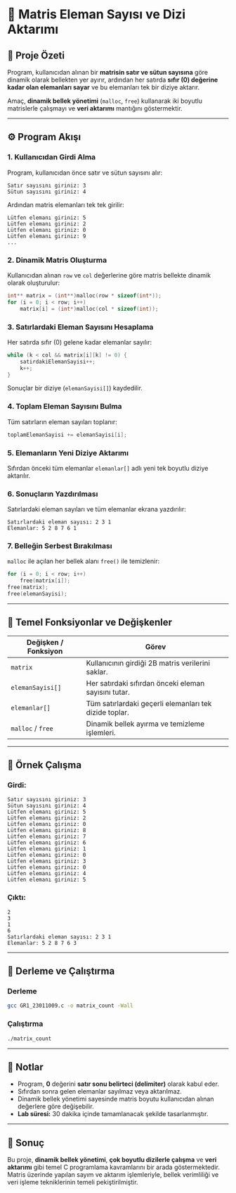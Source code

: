 # 🧮 Matris Eleman Sayısı ve Dizi Aktarımı

## 📘 Proje Özeti 
Program, kullanıcıdan alınan bir **matrisin satır ve sütun sayısına** göre dinamik olarak bellekten yer ayırır, ardından her satırda **sıfır (0) değerine kadar olan elemanları sayar** ve bu elemanları tek bir diziye aktarır.  

Amaç, **dinamik bellek yönetimi** (`malloc`, `free`) kullanarak iki boyutlu matrislerle çalışmayı ve **veri aktarımı** mantığını göstermektir.

---

## ⚙️ Program Akışı

### 1. Kullanıcıdan Girdi Alma
Program, kullanıcıdan önce satır ve sütun sayısını alır:
```text
Satır sayısını giriniz: 3  
Sütun sayısını giriniz: 4
```
Ardından matris elemanları tek tek girilir:
```text
Lütfen elemanı giriniz: 5  
Lütfen elemanı giriniz: 2  
Lütfen elemanı giriniz: 0  
Lütfen elemanı giriniz: 9  
...
```

### 2. Dinamik Matris Oluşturma
Kullanıcıdan alınan `row` ve `col` değerlerine göre matris bellekte dinamik olarak oluşturulur:
```c
int** matrix = (int**)malloc(row * sizeof(int*));
for (i = 0; i < row; i++)
    matrix[i] = (int*)malloc(col * sizeof(int));
```

### 3. Satırlardaki Eleman Sayısını Hesaplama
Her satırda sıfır (0) gelene kadar elemanlar sayılır:
```c
while (k < col && matrix[i][k] != 0) {
    satirdakiElemanSayisi++;
    k++;
}
```
Sonuçlar bir diziye (`elemanSayisi[]`) kaydedilir.

### 4. Toplam Eleman Sayısını Bulma
Tüm satırların eleman sayıları toplanır:
```c
toplamElemanSayisi += elemanSayisi[i];
```

### 5. Elemanların Yeni Diziye Aktarımı
Sıfırdan önceki tüm elemanlar `elemanlar[]` adlı yeni tek boyutlu diziye aktarılır.

### 6. Sonuçların Yazdırılması
Satırlardaki eleman sayıları ve tüm elemanlar ekrana yazdırılır:
```text
Satırlardaki eleman sayısı: 2 3 1  
Elemanlar: 5 2 8 7 6 1
```

### 7. Belleğin Serbest Bırakılması
`malloc` ile açılan her bellek alanı `free()` ile temizlenir:
```c
for (i = 0; i < row; i++)
    free(matrix[i]);
free(matrix);
free(elemanSayisi);
```

---

## 🧩 Temel Fonksiyonlar ve Değişkenler

| Değişken / Fonksiyon | Görev |
|-----------------------|--------|
| `matrix` | Kullanıcının girdiği 2B matris verilerini saklar. |
| `elemanSayisi[]` | Her satırdaki sıfırdan önceki eleman sayısını tutar. |
| `elemanlar[]` | Tüm satırlardaki geçerli elemanları tek dizide toplar. |
| `malloc` / `free` | Dinamik bellek ayırma ve temizleme işlemleri. |

---

## 🧪 Örnek Çalışma

### Girdi:
```
Satır sayısını giriniz: 3
Sütun sayısını giriniz: 4
Lütfen elemanı giriniz: 5
Lütfen elemanı giriniz: 2
Lütfen elemanı giriniz: 0
Lütfen elemanı giriniz: 8
Lütfen elemanı giriniz: 7
Lütfen elemanı giriniz: 6
Lütfen elemanı giriniz: 1
Lütfen elemanı giriniz: 0
Lütfen elemanı giriniz: 3
Lütfen elemanı giriniz: 0
Lütfen elemanı giriniz: 4
Lütfen elemanı giriniz: 5
```

### Çıktı:
```
2
3
1
6
Satırlardaki eleman sayısı: 2 3 1
Elemanlar: 5 2 8 7 6 3
```

---

## 🧰 Derleme ve Çalıştırma

### Derleme
```bash
gcc GR1_23011009.c -o matrix_count -Wall
```

### Çalıştırma
```bash
./matrix_count
```

---

## 🧠 Notlar
- Program, **0** değerini **satır sonu belirteci (delimiter)** olarak kabul eder.  
- Sıfırdan sonra gelen elemanlar sayılmaz veya aktarılmaz.  
- Dinamik bellek yönetimi sayesinde matris boyutu kullanıcıdan alınan değerlere göre değişebilir.
- **Lab süresi:** 30 dakika içinde tamamlanacak şekilde tasarlanmıştır.

---

## 🏁 Sonuç
Bu proje, **dinamik bellek yönetimi**, **çok boyutlu dizilerle çalışma** ve **veri aktarımı** gibi temel C programlama kavramlarını bir arada göstermektedir.  
Matris üzerinde yapılan sayım ve aktarım işlemleriyle, bellek verimliliği ve veri işleme tekniklerinin temeli pekiştirilmiştir.
